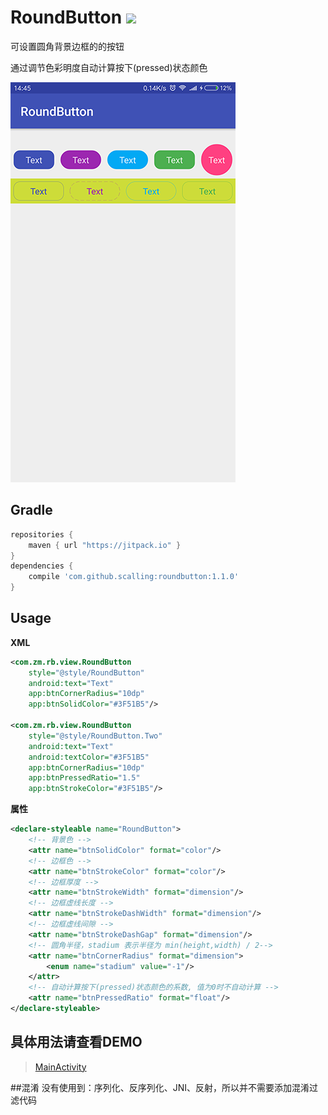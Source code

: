 # RoundButton [![](https://jitpack.io/v/czy1121/roundbutton.svg)](https://jitpack.io/#czy1121/roundbutton)
 
可设置圆角背景边框的的按钮 

通过调节色彩明度自动计算按下(pressed)状态颜色

![RoundButton](screenshot.png)

## Gradle

``` groovy
repositories { 
    maven { url "https://jitpack.io" }
} 
dependencies {
    compile 'com.github.scalling:roundbutton:1.1.0'
}
```
    
## Usage
    
**XML**

``` xml
<com.zm.rb.view.RoundButton
    style="@style/RoundButton"
    android:text="Text"
    app:btnCornerRadius="10dp" 
    app:btnSolidColor="#3F51B5"/>
    
<com.zm.rb.view.RoundButton
    style="@style/RoundButton.Two"
    android:text="Text"
    android:textColor="#3F51B5"
    app:btnCornerRadius="10dp"
    app:btnPressedRatio="1.5"
    app:btnStrokeColor="#3F51B5"/>
``` 

**属性**

``` xml 
<declare-styleable name="RoundButton">
    <!-- 背景色 -->
    <attr name="btnSolidColor" format="color"/>
    <!-- 边框色 -->
    <attr name="btnStrokeColor" format="color"/>
    <!-- 边框厚度 -->
    <attr name="btnStrokeWidth" format="dimension"/>
    <!-- 边框虚线长度 -->
    <attr name="btnStrokeDashWidth" format="dimension"/>
    <!-- 边框虚线间隙 -->
    <attr name="btnStrokeDashGap" format="dimension"/>
    <!-- 圆角半径，stadium 表示半径为 min(height,width) / 2-->
    <attr name="btnCornerRadius" format="dimension">
        <enum name="stadium" value="-1"/>
    </attr>
    <!-- 自动计算按下(pressed)状态颜色的系数, 值为0时不自动计算 -->
    <attr name="btnPressedRatio" format="float"/>
</declare-styleable>
```


## 具体用法请查看DEMO
>[MainActivity](https://github.com/scalling/AlbumPicture/blob/master/AlbumPicSample/src/main/java/com/zm/picture/sample/MainActivity.java)
 
 ##混淆
 没有使用到：序列化、反序列化、JNI、反射，所以并不需要添加混淆过滤代码